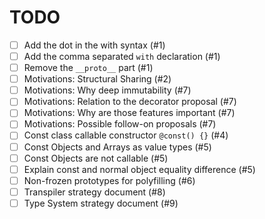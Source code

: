 # TODO

- [ ] Add the dot in the with syntax (#1)
- [ ] Add the comma separated `with` declaration (#1)
- [ ] Remove the `__proto__` part (#1)
- [ ] Motivations: Structural Sharing (#2)
- [ ] Motivations: Why deep immutability (#7)
- [ ] Motivations: Relation to the decorator proposal (#7)
- [ ] Motivations: Why are those features important (#7)
- [ ] Motivations: Possible follow-on proposals (#7)
- [ ] Const class callable constructor `@const() {}` (#4)
- [ ] Const Objects and Arrays as value types (#5)
- [ ] Const Objects are not callable (#5)
- [ ] Explain const and normal object equality difference (#5)
- [ ] Non-frozen prototypes for polyfilling (#6)
- [ ] Transpiler strategy document (#8)
- [ ] Type System strategy document (#9)